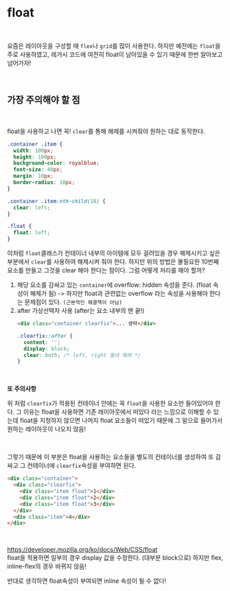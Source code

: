# float

<br>

요즘은 레이아웃을 구성할 때 `flex`나 `grid`를 많이 사용한다. 하지만 예전에는 `float`을 주로 사용하였고, 레거시 코드에 여전히 float이 남아있을 수 있기 때문에 한번 알아보고 넘어가자!

<br>

## 가장 주의해야 할 점

<br>

float을 사용하고 나면 꼭! `clear`를 통해 해제를 시켜줘야 원하는 대로 동작한다.

```css
.container .item {
  width: 100px;
  height: 100px;
  background-color: royalblue;
  font-size: 40px;
  margin: 10px;
  border-radius: 10px;
}

.container .item:nth-child(10) {
  clear: left;
}

.float {
  float: left;
}
```

이처럼 `float`클래스가 컨테이너 내부의 아이템에 모두 걸려있을 경우 해제시키고 싶은 부분에서 `clear`를 사용하여 해제시켜 줘야 한다. 하지만 위의 방법은 불필요한 10번째 요소를 만들고 그것을 clear 해야 한다는 점이다. 그럼 어떻게 처리를 해야 할까?

1. 해당 요소를 감싸고 있는 `container`에 overflow: hidden 속성을 준다. (float 속성이 해제가 됨) -> 하지만 float과 관련없는 overflow 라는 속성을 사용해야 한다는 문제점이 있다. `(근본적인 해결책이 아님)`
2. after 가상선택자 사용 (after는 요소 내부의 맨 끝!)
   ```html
   <div class="container clearfix">... 생략</div>
   ```
   ```css
   .clearfix::after {
     content: '';
     display: block;
     clear: both; /* left, right 둘대 해제 */
   }
   ```

<br>

**또 주의사항**

위 처럼 `clearfix`가 적용된 컨테이너 안에는 꼭 `float`을 사용한 요소만 들어있어야 한다. 그 이유는 float을 사용하면 기존 레이아웃에서 떠있다 라는 느낌으로 이해할 수 있는데 float을 지정하지 않으면 나머지 float 요소들이 떠있기 때문에 그 밑으로 들어가서 원하는 레이아웃이 나오지 않음!

<br>

그렇기 때문에 이 부분은 float을 사용하는 요소들을 별도의 컨테이너를 생성하여 또 감싸고 그 컨테이너에 `clearfix`속성을 부여하면 된다.

```html
<div class="container">
  <div class="clearfix">
    <div class="item float">1</div>
    <div class="item float">2</div>
    <div class="item float">3</div>
  </div>
  <div class="item">4</div>
</div>
```

<br>

https://developer.mozilla.org/ko/docs/Web/CSS/float
<br>
float을 적용하면 일부의 경우 display 값을 수정한다. (대부분 block으로) 하지만 flex, inline-flex의 경우 바뀌지 않음!

반대로 생각하면 float속성이 부여되면 inline 속성이 될 수 없다!

